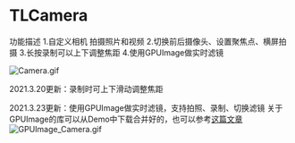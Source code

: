 # TLCamera
功能描述
1.自定义相机 拍摄照片和视频
2.切换前后摄像头、设置聚焦点、横屏拍摄
3.长按录制可以上下调整焦距
4.使用GPUImage做实时滤镜


![Camera.gif](https://upload-images.jianshu.io/upload_images/2857222-41671d0edaad0780.gif?imageMogr2/auto-orient/strip)


2021.3.20更新：录制时可上下滑动调整焦距


2021.3.23更新：使用GPUImage做实时滤镜，支持拍照、录制、切换滤镜
关于GPUImage的库可以从Demo中下载合并好的，也可以参考[这篇文章](https://www.jianshu.com/p/66939683091c)
![GPUImage_Camera.gif](https://upload-images.jianshu.io/upload_images/2857222-3ef6e13d58ba42e4.gif?imageMogr2/auto-orient/strip)
